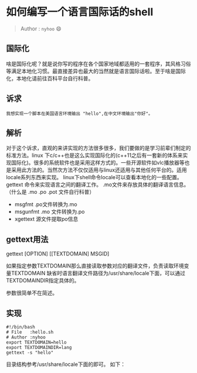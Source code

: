 # 如何编写一个语言国际话的shell

> Author : `nyhoo`	:smile:

## 国际化

啥是国际化呢？就是说你写的程序在各个国家地域都适用的一套程序，其风格习俗等满足本地化习惯。最直接差异也最大的当然就是语言国际话啦。至于啥是国际化，本地化请前往百科平台自行科普。

## 诉求

```
我想实现一个脚本在美国语言环境输出 "hello",在中文环境输出"你好"。
```

## 解析

对于这个诉求，直观的来讲实现的方法很多很多，我们要做的是学习前辈们制定的标准方法。linux 下c/c++也是这么实现国际化的(c++11之后有一套新的体系来实现国际化)。很多的系统软件也是采用这样方式的。一些开源软件如vlc播放器等也是采用此方法的。当然次方法不仅仅适用与linux还适用与其他任何平台的。适用locale系列东西来实现。
linux下shell命令locale可以查看本地化的一些配置。
gettext 命令来实现语言之间的翻译工作。
.mo文件来存放具体的翻译语言信息。（什么是 .mo .po .pot 文件自行科普）

* msgfmt .po文件转换为.mo
* msgunfmt .mo 文件转换为.po
* xgettext 源文件提取po信息
## gettext用法

gettext [OPTION] [[TEXTDOMAIN] MSGID]

如果指定参数TEXTDOMAIN那么直接读取参数对应的翻译文件，负责读取环境变量TEXTDOMAIN
缺省时语言翻译文件路径为/usr/share/locale下面，可以通过TEXTDOMAINDIR指定具体的。

参数很简单不在简述。

## 实现

```shell
#!/bin/bash
# File   :hello.sh
# Author :nyhoo
export TEXTDOMAIN=hello
export TEXTDOMAINDIR=lang
gettext -s "hello"
```

目录结构参考/usr/share/locale下面的即可。
如下：




